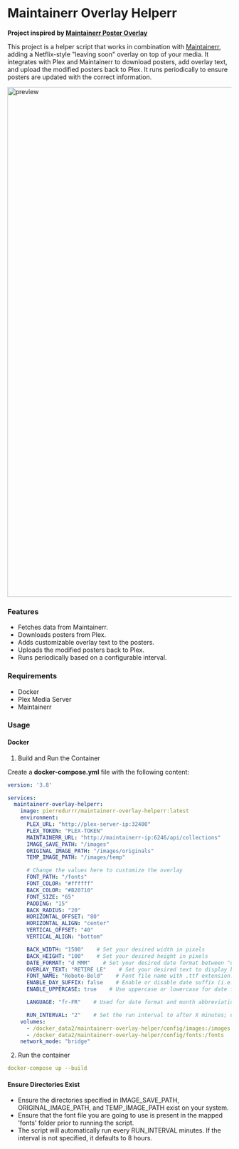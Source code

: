 # Maintainerr Overlay Helperr

**Project inspired by [Maintainerr Poster Overlay](https://gitlab.com/jakeC207/maintainerr-poster-overlay)**


This project is a helper script that works in combination with [Maintainerr](https://github.com/jorenn92/Maintainerr), adding a Netflix-style "leaving soon" overlay on top of your media. It integrates with Plex and Maintainerr to download posters, add overlay text, and upload the modified posters back to Plex. It runs periodically to ensure posters are updated with the correct information.

<img width="1144" alt="preview" src="https://github.com/user-attachments/assets/20ea3dd1-fb39-4431-b093-08241a3a4615">

### Features

- Fetches data from Maintainerr.
- Downloads posters from Plex.
- Adds customizable overlay text to the posters.
- Uploads the modified posters back to Plex.
- Runs periodically based on a configurable interval.

### Requirements

- Docker
- Plex Media Server
- Maintainerr

### Usage

#### Docker
1. Build and Run the Container

Create a **docker-compose.yml** file with the following content:
```yaml
version: '3.8'

services:
  maintainerr-overlay-helperr:
    image: pierredurrr/maintainerr-overlay-helperr:latest
    environment:
      PLEX_URL: "http://plex-server-ip:32400"
      PLEX_TOKEN: "PLEX-TOKEN"
      MAINTAINERR_URL: "http://maintainerr-ip:6246/api/collections"
      IMAGE_SAVE_PATH: "/images"
      ORIGINAL_IMAGE_PATH: "/images/originals"
      TEMP_IMAGE_PATH: "/images/temp"

      # Change the values here to customize the overlay
      FONT_PATH: "/fonts"
      FONT_COLOR: "#ffffff"
      BACK_COLOR: "#B20710"
      FONT_SIZE: "65"
      PADDING: "15"
      BACK_RADIUS: "20"
      HORIZONTAL_OFFSET: "80"
      HORIZONTAL_ALIGN: "center"
      VERTICAL_OFFSET: "40"
      VERTICAL_ALIGN: "bottom"

      BACK_WIDTH: "1500"    # Set your desired width in pixels
      BACK_HEIGHT: "100"    # Set your desired height in pixels
      DATE_FORMAT: "d MMM"    # Set your desired date format between "d MMM" or "MMM d"
      OVERLAY_TEXT: "RETIRÉ LE"    # Set your desired text to display before removal date
      FONT_NAME: "Roboto-Bold"    # Font file name with .ttf extension. Fonts available from /fonts directory. Added Kometa's and PATTRMM's ones for consistency if you're already using one or both of these tools.
      ENABLE_DAY_SUFFIX: false    # Enable or disable date suffix (i.e. th from November 14th). Mainly for french people
      ENABLE_UPPERCASE: true    # Use uppercase or lowercase for date format

      LANGUAGE: "fr-FR"    # Used for date format and month abbreviation language. You can change this as needed (e.g., "fr-FR" for French), will default to en-US if not provided.

      RUN_INTERVAL: "2"    # Set the run interval to after X minutes; default is 480 minutes (8 hours) if not specified
    volumes:
      - /docker_data2/maintainerr-overlay-helper/config/images:/images
      - /docker_data2/maintainerr-overlay-helper/config/fonts:/fonts
    network_mode: "bridge"
```
2. Run the container
```yaml
docker-compose up --build
```
#### Ensure Directories Exist

- Ensure the directories specified in IMAGE_SAVE_PATH, ORIGINAL_IMAGE_PATH, and TEMP_IMAGE_PATH exist on your system.
- Ensure that the font file you are going to use is present in the mapped 'fonts' folder prior to running the script.
- The script will automatically run every RUN_INTERVAL minutes. If the interval is not specified, it defaults to 8 hours.

